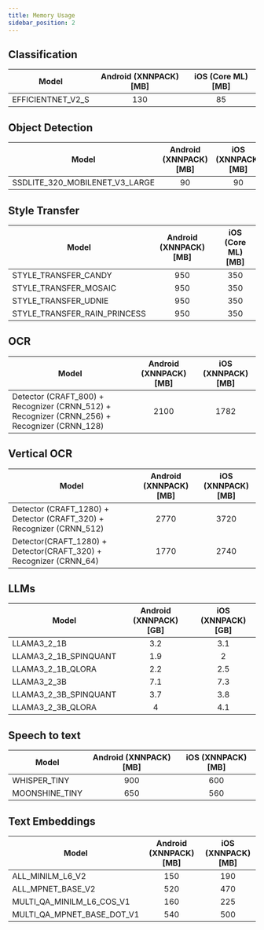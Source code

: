```yaml
---
title: Memory Usage
sidebar_position: 2
---
```


## Classification

| Model             | Android (XNNPACK) [MB] | iOS (Core ML) [MB] |
| ----------------- | :--------------------: | :----------------: |
| EFFICIENTNET_V2_S |          130           |         85         |

## Object Detection

| Model                          | Android (XNNPACK) [MB] | iOS (XNNPACK) [MB] |
| ------------------------------ | :--------------------: | :----------------: |
| SSDLITE_320_MOBILENET_V3_LARGE |           90           |         90         |

## Style Transfer

| Model                        | Android (XNNPACK) [MB] | iOS (Core ML) [MB] |
| ---------------------------- | :--------------------: | :----------------: |
| STYLE_TRANSFER_CANDY         |          950           |        350         |
| STYLE_TRANSFER_MOSAIC        |          950           |        350         |
| STYLE_TRANSFER_UDNIE         |          950           |        350         |
| STYLE_TRANSFER_RAIN_PRINCESS |          950           |        350         |

## OCR

| Model                                                                                        | Android (XNNPACK) [MB] | iOS (XNNPACK) [MB] |
| -------------------------------------------------------------------------------------------- | :--------------------: | :----------------: |
| Detector (CRAFT_800) + Recognizer (CRNN_512) + Recognizer (CRNN_256) + Recognizer (CRNN_128) |          2100          |        1782        |

## Vertical OCR

| Model                                                                | Android (XNNPACK) [MB] | iOS (XNNPACK) [MB] |
| -------------------------------------------------------------------- | :--------------------: | :----------------: |
| Detector (CRAFT_1280) + Detector (CRAFT_320) + Recognizer (CRNN_512) |          2770          |        3720        |
| Detector(CRAFT_1280) + Detector(CRAFT_320) + Recognizer (CRNN_64)    |          1770          |        2740        |

## LLMs

| Model                 | Android (XNNPACK) [GB] | iOS (XNNPACK) [GB] |
| --------------------- | :--------------------: | :----------------: |
| LLAMA3_2_1B           |          3.2           |        3.1         |
| LLAMA3_2_1B_SPINQUANT |          1.9           |         2          |
| LLAMA3_2_1B_QLORA     |          2.2           |        2.5         |
| LLAMA3_2_3B           |          7.1           |        7.3         |
| LLAMA3_2_3B_SPINQUANT |          3.7           |        3.8         |
| LLAMA3_2_3B_QLORA     |           4            |        4.1         |

## Speech to text

| Model          | Android (XNNPACK) [MB] | iOS (XNNPACK) [MB] |
| -------------- | :--------------------: | :----------------: |
| WHISPER_TINY   |          900           |        600         |
| MOONSHINE_TINY |          650           |        560         |

## Text Embeddings

| Model                      | Android (XNNPACK) [MB] | iOS (XNNPACK) [MB] |
| -------------------------- | :--------------------: | :----------------: |
| ALL_MINILM_L6_V2           |          150           |        190         |
| ALL_MPNET_BASE_V2          |          520           |        470         |
| MULTI_QA_MINILM_L6_COS_V1  |          160           |        225         |
| MULTI_QA_MPNET_BASE_DOT_V1 |          540           |        500         |
